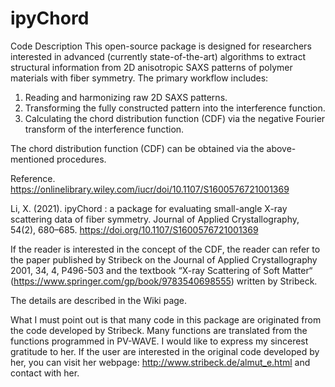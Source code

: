 # ipyChord
Code Description
This open-source package is designed for researchers interested in advanced (currently state-of-the-art) algorithms to extract structural information from 2D anisotropic SAXS patterns of polymer materials with fiber symmetry. The primary workflow includes:
1. Reading and harmonizing raw 2D SAXS patterns.
2. Transforming the fully constructed pattern into the interference function.
3. Calculating the chord distribution function (CDF) via the negative Fourier transform of the interference function.

The chord distribution function (CDF) can be obtained via the above-mentioned procedures. 

Reference. https://onlinelibrary.wiley.com/iucr/doi/10.1107/S1600576721001369

Li, X. (2021). ipyChord : a package for evaluating small-angle X-ray scattering data of fiber symmetry. Journal of Applied Crystallography, 54(2), 680–685. https://doi.org/10.1107/S1600576721001369

If the reader is interested in the concept of the CDF, the reader can refer to the paper published by Stribeck
on the Journal of Applied Crystallography 2001, 34, 4, P496-503 and the textbook “X-ray Scattering of Soft Matter“ (https://www.springer.com/gp/book/9783540698555) written by Stribeck. 

The details are described in the Wiki page. 

What I must point out is that many code in this package are originated from the code developed by Stribeck. Many functions are translated 
from the functions programmed in PV-WAVE. I would like to express my sincerest gratitude to her. If the user are interested in the original
code developed by her, you can visit her webpage: http://www.stribeck.de/almut_e.html and contact with her. 
